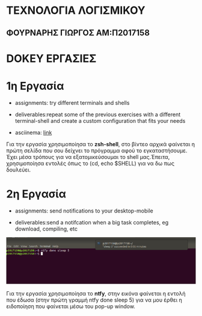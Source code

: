 # ΤΕΧΝΟΛΟΓΙΑ ΛΟΓΙΣΜΙΚΟΥ

## ΦΟΥΡΝΑΡΗΣ ΓΙΩΡΓΟΣ ΑΜ:Π2017158

# DOKEY ΕΡΓΑΣΙΕΣ

# 1η Εργασία


* assignments: try different terminals and shells

* deliverables:repeat some of the previous exercises with a different terminal-shell and create a custom configuration that fits your needs

* asciinema: [link](https://asciinema.org/a/314886)

Για την εργασία χρησιμοποίησα το **zsh-shell**, στο βίντεο αρχικά φαίνεται η πρώτη σελίδα που σου δείχνει το πρόγραμμα αφού το εγκαταστήσουμε. Έχει μέσα τρόπους για να εξατομικεύσουμαι το shell μας.Έπειτα, χρησιμοποίησα εντολές όπως το  (cd, echo $SHELL) για να δω πως δουλεύει.


# 2η Εργασία

* assignments: send notifications to your desktop-mobile


* deliverables:send a notifcation when a big task completes, eg download, compiling, etc


![example image](ntfy.png)


Για την εργασία χρησιμοποίησα το **ntfy**, στην εικόνα φαίνεται η εντολή που έδωσα (στην πρώτη γραμμή ntfy done sleep 5) για να μου έρθει η ειδοποίηση που φαίνεται μέσω του pop-up window.
